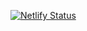 [![Netlify Status](https://api.netlify.com/api/v1/badges/06b9e3ca-f369-42a3-94a7-43ad74943d83/deploy-status)](https://app.netlify.com/sites/inspiring-sopapillas-275ede/deploys)
